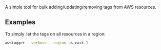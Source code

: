 A simple tool for bulk adding/updating/removing tags from AWS resources.

## Examples
To simply list the tags on all resources in a region:
```bash
awstagger --verbose --region us-east-1
```
